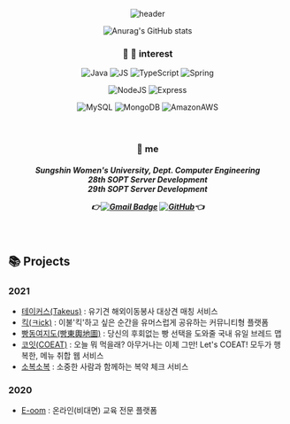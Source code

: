 <div align=center>
 
![header](https://capsule-render.vercel.app/api?type=rect&color=auto&height=150&section=header&text=hanhee&fontSize=30)

![Anurag's GitHub stats](https://github-readme-stats.vercel.app/api?username=kanghanhee&count_private=true&show_icons=true&theme=panda)
 
### :eyes: :seedling: interest
![Java](https://img.shields.io/badge/Java-007396?style=flat-square&logo=Java&logoColor=white)  ![JS](https://img.shields.io/badge/JavaScript-F7DF1E?style=flat-square&logo=JavaScript&logoColor=black)  ![TypeScript](https://img.shields.io/badge/TypeScript-3178C6?style=flat-square&logo=TypeScript&logoColor=white)  ![Spring](https://img.shields.io/badge/Spring-6DB33F?style=flat-square&logo=Spring&logoColor=white)
<br>
 
![NodeJS](https://img.shields.io/badge/Node.js-339933?style=flat-square&logo=Node.js&logoColor=white)  ![Express](https://img.shields.io/badge/Express-000000?style=flat-square&logo=Express&logoColor=white)
<br>

![MySQL](https://img.shields.io/badge/MySQL-4479A1?style=flat-square&logo=MySQL&logoColor=white)  ![MongoDB](https://img.shields.io/badge/MongoDB-47A248?style=flat-square&logo=MongoDB&logoColor=white)  ![AmazonAWS](https://img.shields.io/badge/AWS-232F3E?style=flat-square&logo=AmazonAWS&logoColor=white)
<br><br><br>
  
### :raised_hands: me
<h5 align="center">
 
 Sungshin Women's University, Dept. Computer Engineering </br>
 28th SOPT Server Development </br>
 29th SOPT Server Development </br>

👉[![Gmail Badge](https://img.shields.io/badge/Gmail-d14836?style=flat-square&logo=Gmail&logoColor=white&link=mailto:snugyun01@gmail.com)](mailto:snugyun01@gmail.com)
[![GitHub](http://img.shields.io/badge/GitHub-black?style=flat-square&logo=github&link=https://zzsza.github.io/)](https://github.com/kanghanhee)👈

</div>


<br>

## :books: Projects
### 2021
- [테이커스(Takeus)](https://github.com/TAKE-US/TAKEUS-BACK) : 유기견 해외이동봉사 대상견 매칭 서비스
- [킥(ㅋick)](https://github.com/SOPT28th-SOPKATHON-Kick) : 이불'킥'하고 싶은 순간을 유머스럽게 공유하는 커뮤니티형 플랫폼
- [빵동여지도(빵東輿地圖)](https://github.com/bbangmap/BBangMap-Server) : 당신의 후회없는 빵 선택을 도와줄 국내 유일 브레드 맵
- [코잇(COEAT)](https://github.com/CO-EAT/CO-EAT-SERVER) : 오늘 뭐 먹을래? 아무거나는 이제 그만! Let's COEAT! 모두가 행복한, 메뉴 취합 웹 서비스
- [소복소복](https://github.com/TeamSobokSobok/Sobok-Server) : 소중한 사람과 함께하는 복약 체크 서비스

### 2020
- [E-oom](https://github.com/kanghanhee/E-oom) : 온라인(비대면) 교육 전문 플랫폼
<br> 

<!--
**kanghanhee/kanghanhee** is a ✨ _special_ ✨ repository because its `README.md` (this file) appears on your GitHub profile.

Here are some ideas to get you started:

- 🔭 I’m currently working on ...
- 🌱 I’m currently learning ...
- 👯 I’m looking to collaborate on ...
- 🤔 I’m looking for help with ...
- 💬 Ask me about ...
- 📫 How to reach me: ...
- 😄 Pronouns: ...
- ⚡ Fun fact: ...
-->

